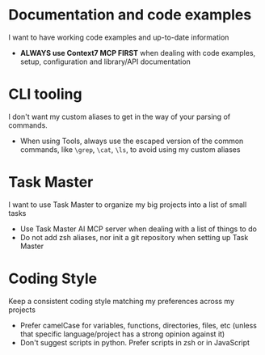 # Documentation and code examples

I want to have working code examples and up-to-date information

- **ALWAYS use Context7 MCP FIRST** when dealing with code examples, setup, configuration and library/API documentation

# CLI tooling

I don't want my custom aliases to get in the way of your parsing of commands.

- When using Tools, always use the escaped version of the common commands, like `\grep`, `\cat`, `\ls`, to avoid using my custom aliases

# Task Master

I want to use Task Master to organize my big projects into a list of small tasks

- Use Task Master AI MCP server when dealing with a list of things to do
- Do not add zsh aliases, nor init a git repository when setting up Task Master

# Coding Style

Keep a consistent coding style matching my preferences across my projects

- Prefer camelCase for variables, functions, directories, files, etc (unless that specific language/project has a strong opinion against it)
- Don't suggest scripts in python. Prefer scripts in zsh or in JavaScript
